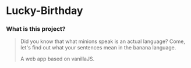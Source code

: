# Lucky-Birthday
### What is this project?
>Did you know that what minions speak is an actual language? Come, let's find out what your sentences mean in the banana language.
>
>A web app based on vanillaJS.
